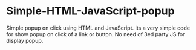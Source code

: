# Simple-HTML-JavaScript-popup
Simple popup on click using HTML and JavaScript.
Its a very simple code for show popup on click of a link or button. No need of 3ed party JS for display popup.
